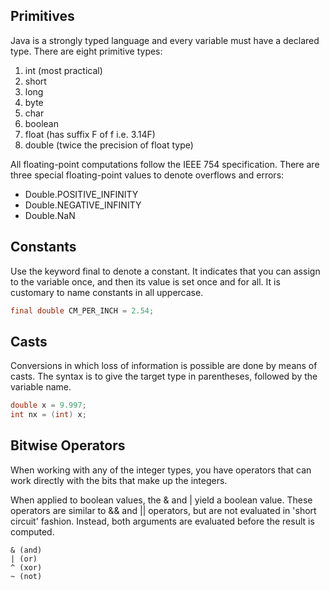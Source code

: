 ## Primitives

Java is a strongly typed language and every variable must have a declared type. There are eight primitive types:

1. int (most practical)
2. short
3. long
4. byte
5. char
6. boolean
7. float (has suffix F of f i.e. 3.14F)
8. double (twice the precision of float type)

All floating-point computations follow the IEEE 754 specification. There are three special floating-point values to denote overflows and errors:

- Double.POSITIVE_INFINITY
- Double.NEGATIVE_INFINITY
- Double.NaN

## Constants

Use the keyword final to denote a constant. It indicates that you can assign to the variable once, and then its value is set once and for all. It is customary to name constants in all uppercase.

```java
final double CM_PER_INCH = 2.54;
```

## Casts

Conversions in which loss of information is possible are done by means of casts. The syntax is to give the target type in parentheses, followed by the variable name.

```java
double x = 9.997;
int nx = (int) x;
```

## Bitwise Operators

When working with any of the integer types, you have operators that can work directly with the bits that make up the integers.

When applied to boolean values, the & and | yield a boolean value. These operators are similar to && and || operators, but are not evaluated in 'short circuit' fashion. Instead, both arguments are evaluated before the result is computed.

```
& (and)
| (or)
^ (xor)
~ (not)
```
